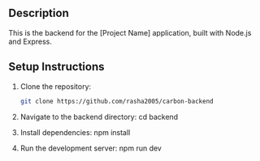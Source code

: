 ## Description
This is the backend for the [Project Name] application, built with Node.js and Express.

## Setup Instructions
1. Clone the repository:
   ```sh
   git clone https://github.com/rasha2005/carbon-backend

2. Navigate to the backend directory:
cd backend

3. Install dependencies:
npm install

4. Run the development server:
npm run dev
